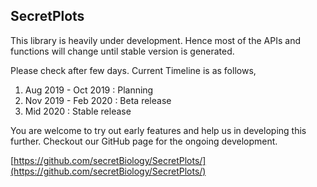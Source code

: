 ## SecretPlots

This library is heavily under development. Hence most of the APIs and
 functions will change until stable version is generated. 
 
 Please check after
  few days. Current Timeline is as follows,


1. Aug 2019 - Oct 2019 : Planning
2. Nov 2019 - Feb 2020 : Beta release
3. Mid 2020 : Stable release

You are welcome to try out early features and help us in developing this
 further. Checkout our GitHub page for the ongoing development. 
 
 
 [https://github.com/secretBiology/SecretPlots/](https://github.com/secretBiology/SecretPlots/)
